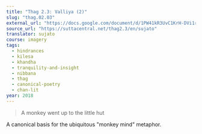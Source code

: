 ```yaml
---
title: "Thag 2.3: Valliya (2)"
slug: "thag.02.03"
external_url: "https://docs.google.com/document/d/1PW41kR3UvC1KrH-DVi1rjL_ZGfcN22JesSuOhtYjscQ/edit"
source_url: "https://suttacentral.net/thag2.3/en/sujato"
translator: sujato
course: imagery
tags:
  - hindrances
  - kilesa
  - khandha
  - tranquility-and-insight
  - nibbana
  - thag
  - canonical-poetry
  - chan-lit
year: 2018
---
```


> A monkey went up to the little hut

A canonical basis for the ubiquitous "monkey mind" metaphor.
